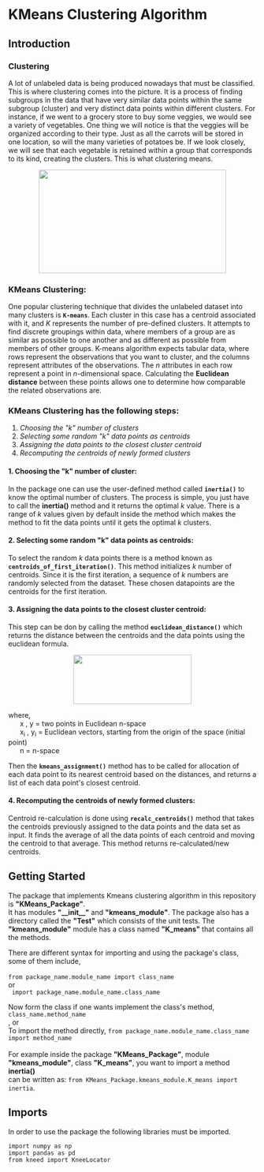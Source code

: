 # KMeans Clustering Algorithm 

## Introduction

### Clustering

A lot of unlabeled data is being produced nowadays that must be classified. This is where clustering comes into the picture. It is a process of finding subgroups in the data that have very similar data points within the same subgroup (cluster) and very distinct data points within different clusters. For instance, if we went to a grocery store to buy some veggies, we would see a variety of vegetables. One thing we will notice is that the veggies will be organized according to their type. Just as all the carrots will be stored in one location, so will the many varieties of potatoes be. If we look closely, we will see that each vegetable is retained within a group that corresponds to its kind, creating the clusters. This is what clustering means. 

<p align="center">
  <img width="380" height="210" src="https://559987-1802630-raikfcquaxqncofqfm.stackpathdns.com/assets/images/machine-learing/clustering/clustering01.png">
</p>

### KMeans Clustering: 
One popular clustering technique that divides the unlabeled dataset into many clusters is **```K-means```**. Each cluster in this case has a centroid associated with it, and *K* represents the number of pre-defined clusters. It attempts to find discrete groupings within data, where members of a group are as similar as possible to one another and as different as possible from members of other groups. K-means algorithm expects tabular data, where rows represent the observations that you want to cluster, and the columns represent attributes of the observations. The *n* attributes in each row represent a point in *n*-dimensional space. Calculating the **Euclidean distance** between these points allows one to determine how comparable the related observations are.

### KMeans Clustering has the following steps:
1. *Choosing the "k" number of clusters*
2. *Selecting some random "k" data points as centroids*
3. *Assigning the data points to the closest cluster centroid*
4. *Recomputing the centroids of newly formed clusters*

#### 1. Choosing the "k" number of cluster:
In the package one can use the user-defined method called **```inertia()```** to know the optimal number of clusters. The process is simple, you just have to call the **inertia()** method and it returns the optimal *k* value. There is a range of *k* values given by default inside the method which makes the method to fit the data points until it gets the optimal *k* clusters. 

#### 2. Selecting some random "k" data points as centroids:
To select the random *k* data points there is a method known as **```centroids_of_first_iteration()```**. This method initializes *k* number of centroids. Since it is the first iteration, a sequence of *k* numbers are randomly selected from the dataset. These chosen datapoints are the centroids for the first iteration.

#### 3. Assigning the data points to the closest cluster centroid:
This step can be don by calling the method **```euclidean_distance()```** which returns the distance between the centroids and the data points using the euclidean formula.
<p align="center">
  <img width="240" height="100" src="https://www.delftstack.com/img/Math/euclidean%20distance.png?ezimgfmt=rs:350x121/rscb5/ng:webp/ngcb5">

where,<br>
&nbsp;&nbsp;&nbsp;&nbsp;&nbsp; x , y	=	two points in Euclidean n-space <br>
&nbsp;&nbsp;&nbsp;&nbsp;&nbsp; x<sub>i</sub> , y<sub>i</sub>	=	Euclidean vectors, starting from the origin of the space (initial point)<br>
&nbsp;&nbsp;&nbsp;&nbsp;&nbsp; n	=	n-space 
</p>

Then the **```kmeans_assignment()```** method has to be called for allocation of each data point to its nearest centroid based on the distances, and returns a list of each data point's closest centroid.

#### 4. Recomputing the centroids of newly formed clusters:
Centroid re-calculation is done using **```recalc_centroids()```** method that takes the centroids previously assigned to the data points and the data set as input. It finds the average of all the data points of each centroid and moving the centroid to that average. This method returns re-calculated/new centroids. 


## Getting Started
The package that implements Kmeans clustering algorithm in this repository is **"KMeans_Package"**. <br>
It has modules **"\_\_init\_\_"** and **"kmeans_module"**. The package also has a directory called the **"Test"** which consists of the unit tests. The **"kmeans_module"** module has a class named **"K_means"** that contains all the methods. <br>

There are different syntax for importing and using the package's class, some of them include,<br><br>
``` from package_name.module_name import class_name ``` <br>or<br> ``` import package_name.module_name.class_name```<br>

Now form the class if one wants implement the class's method, ``` class_name.method_name``` <br>, or<br>
To import the method directly, ```from package_name.module_name.class_name import method_name```
<br><br>
For example inside the package **"KMeans_Package"**, module **"kmeans_module"**, class **"K_means"**, you want to import a method **inertia()**<br>
can be written as: ```from KMeans_Package.kmeans_module.K_means import inertia```.


## Imports
In order to use the package the following libraries must be imported. <br>
```
import numpy as np
import pandas as pd 
from kneed import KneeLocator
```









